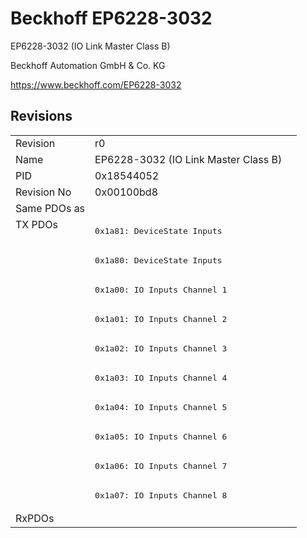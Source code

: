 # Beckhoff EP6228-3032

EP6228-3032 (IO Link Master Class B)

Beckhoff Automation GmbH & Co. KG

https://www.beckhoff.com/EP6228-3032

## Revisions
<table>
<tr >
<td>Revision</td>
<td>r0</td>
</tr>
<tr >
<td>Name</td>
<td>EP6228-3032 (IO Link Master Class B)</td>
</tr>
<tr >
<td>PID</td>
<td>0x18544052</td>
</tr>
<tr >
<td>Revision No</td>
<td>0x00100bd8</td>
</tr>
<tr >
<td>Same PDOs as</td>
<td></td>
</tr>
<tr class="txpdo">
<td rowspan=10 valign=top>TX PDOs</td>
<td><pre>0x1a81: DeviceState Inputs</pre></td>
<td></td>
</tr>
<tr class="txpdo">
<td><pre>0x1a80: DeviceState Inputs</pre></td>
</tr>
<tr class="txpdo">
<td><pre>0x1a00: IO Inputs Channel 1</pre></td>
</tr>
<tr class="txpdo">
<td><pre>0x1a01: IO Inputs Channel 2</pre></td>
</tr>
<tr class="txpdo">
<td><pre>0x1a02: IO Inputs Channel 3</pre></td>
</tr>
<tr class="txpdo">
<td><pre>0x1a03: IO Inputs Channel 4</pre></td>
</tr>
<tr class="txpdo">
<td><pre>0x1a04: IO Inputs Channel 5</pre></td>
</tr>
<tr class="txpdo">
<td><pre>0x1a05: IO Inputs Channel 6</pre></td>
</tr>
<tr class="txpdo">
<td><pre>0x1a06: IO Inputs Channel 7</pre></td>
</tr>
<tr class="txpdo">
<td><pre>0x1a07: IO Inputs Channel 8</pre></td>
</tr>
<tr >
<td>RxPDOs</td>
<td></td>
</tr>
</table>
